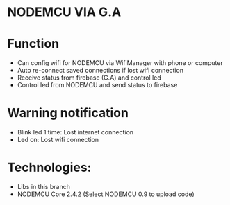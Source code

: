 # NODEMCU VIA G.A

# Function 
- Can config wifi for NODEMCU via WifiManager with phone or computer
- Auto re-connect saved connections if lost wifi connection 
- Receive status from firebase (G.A) and control led
- Control led from NODEMCU and send status to firebase

# Warning notification
- Blink led 1 time: Lost internet connection
- Led on: Lost wifi connection

# Technologies:
- Libs in this branch
- NODEMCU Core 2.4.2 (Select NODEMCU 0.9 to upload code)
